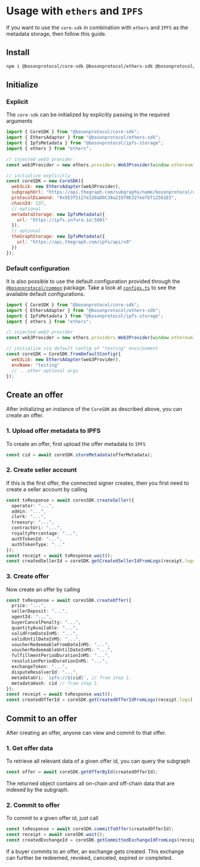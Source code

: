 # Usage with `ethers` and `IPFS`

If you want to use the `core-sdk` in combination with `ethers` and `IPFS` as the metadata storage, then follow this guide.

## Install

```bash
npm i @bosonprotocol/core-sdk @bosonprotocol/ethers-sdk @bosonprotocol/ipfs-storage ethers
```

## Initialize

### Explicit

The `core-sdk` can be initialized by explicitly passing in the required arguments

```js
import { CoreSDK } from "@bosonprotocol/core-sdk";
import { EthersAdapter } from "@bosonprotocol/ethers-sdk";
import { IpfsMetadata } from "@bosonprotocol/ipfs-storage";
import { ethers } from "ethers";

// injected web3 provider
const web3Provider = new ethers.providers.Web3Provider(window.ethereum);

// initialize explicitly
const coreSDK = new CoreSDK({
  web3Lib: new EthersAdapter(web3Provider),
  subgraphUrl: "https://api.thegraph.com/subgraphs/name/bosonprotocol/cc",
  protocolDiamond: "0x5E3f5127e320aD0C38a21970E327eefEf12561E5",
  chainId: 137,
  // optional
  metadataStorage: new IpfsMetadata({
    url: "https://ipfs.infura.io:5001"
  }),
  // optional
  theGraphStorage: new IpfsMetadata({
    url: "https://api.thegraph.com/ipfs/api/v0"
  })
});
```

### Default configuration

It is also possible to use the default configuration provided through the [`@bosonprotocol/common`](/packages/common/README.md) package.
Take a look at [`configs.ts`](/packages/common/src/configs.ts) to see the available default configurations.

```js
import { CoreSDK } from "@bosonprotocol/core-sdk";
import { EthersAdapter } from "@bosonprotocol/ethers-sdk";
import { IpfsMetadata } from "@bosonprotocol/ipfs-storage";
import { ethers } from "ethers";

// injected web3 provider
const web3Provider = new ethers.providers.Web3Provider(window.ethereum);

// initialize via default config of "testing" environment
const coreSDK = CoreSDK.fromDefaultConfig({
  web3Lib: new EthersAdapter(web3Provider),
  envName: "testing"
  // ...other optional args
});
```

## Create an offer

After initializing an instance of the `CoreSDK` as described above, you can create an offer.

### 1. Upload offer metadata to IPFS

To create an offer, first upload the offer metadata to `IPFS`

```ts
const cid = await coreSDK.storeMetadata(offerMetadata);
```

### 2. Create seller account

If this is the first offer, the connected signer creates, then you first need to create a seller account by calling

```ts
const txResponse = await coresSDK.createSeller({
  operator: "...",
  admin: "...",
  clerk: "...",
  treasury: "...",
  contractUri: "...",
  royaltyPercentage: "...",
  authTokenId: "...",
  authTokenType: "..."
});
const receipt = await txResponse.wait();
const createdSellerId = coreSDK.getCreatedSellerIdFromLogs(receipt.logs);
```

### 3. Create offer

Now create an offer by calling

```ts
const txResponse = await coresSDK.createOffer({
  price: "...",
  sellerDeposit: "...",
  agentId: "...",
  buyerCancelPenalty: "...",
  quantityAvailable: "...",
  validFromDateInMS: "...",
  validUntilDateInMS: "...",
  voucherRedeemableFromDateInMS: "...",
  voucherRedeemableUntilDateInMS: "...",
  fulfillmentPeriodDurationInMS: "...",
  resolutionPeriodDurationInMS: "...",
  exchangeToken: "...",
  disputeResolverId: "...",
  metadataUri: `ipfs://${cid}`, // from step 1.
  metadataHash: cid // from step 1.
});
const receipt = await txResponse.wait();
const createdOfferId = coreSDK.getCreatedOfferIdFromLogs(receipt.logs);
```

## Commit to an offer

After creating an offer, anyone can view and commit to that offer.

### 1. Get offer data

To retrieve all relevant data of a given offer id, you can query the subgraph

```ts
const offer = await coreSDK.getOfferById(createdOfferId);
```

The returned object contains all on-chain and off-chain data that are indexed by the subgraph.

### 2. Commit to offer

To commit to a given offer id, just call

```ts
const txResponse = await coreSDK.commitToOffer(createdOfferId);
const receipt = await coreSDK.wait();
const createdExchangeId = coreSDK.getCommittedExchangeIdFromLogs(receipt.logs);
```

If a buyer commits to an offer, an exchange gets created.
This exchange can further be redeemed, revoked, canceled, expired or completed.
